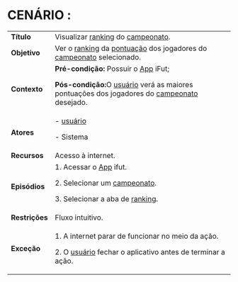 # CENÁRIO :

<table class="table table-striped border">
    <tr>
        <td>
            <b>Título</b>
        </td>
        <td>      Visualizar  <a href="../../lexico/#ranking">ranking</a> do <a href="../../lexico/#campeonato">campeonato</a>.  </td>
    </tr>
    <tr>
        <td>
            <b>Objetivo</b>
        </td>
        <td>
                    Ver o  <a href="../../lexico/#ranking">ranking</a> da  <a href="../../lexico/#pontuacao">pontuação</a> dos jogadores do <a href="../../lexico/#campeonato">campeonato</a> selecionado. 
        </td>
    </tr>
    <tr>
        <td>
            <b>Contexto</b>
        </td>
        <td>
           <b>Pré-condição:</b> Possuir o <a href="../../lexico/#App">App</a> iFut;
           <p><b>Pós-condição:</b>O  <a href="../../lexico/#usuario">usuário</a> verá as maiores pontuações dos jogadores do <a href="../../lexico/#campeonato">campeonato</a> desejado.</p>
        </td>
    </tr>
    <tr>
        <td>
            <b>Atores</b>
        </td>
        <td>
            -  <a href="../../lexico/#usuario">usuário</a>
            <p>- Sistema</p> 
        </td>
    </tr>
    <tr>
        <td>
            <b>Recursos</b>
        </td>
        <td>
            Acesso à internet.
        </td>
    </tr>
    <tr>
        <td>
            <b>Episódios</b>
        </td>
        <td>
            1. Acessar o <a href="../../lexico/#App">App</a> ifut.
	<p>2. Selecionar um <a href="../../lexico/#campeonato">campeonato</a>.</p>
	<p>3. Selecionar a aba de  <a href="../../lexico/#ranking">ranking</a>.</p>
        </td>
    </tr>
    <tr>
        <td>
            <b>Restrições</b>
        </td>
        <td>
              Fluxo intuitivo.
        </td>
    </tr>
    <tr>
        <td>
            <b>Exceção</b>
        </td>
        <td>
            <p>1. A internet parar de funcionar no meio da ação.</p>
            <p>2. O  <a href="../../lexico/#usuario">usuário</a> fechar o aplicativo antes de terminar a ação.</p>
        </td>
    </tr>
</table>